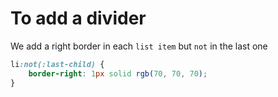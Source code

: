 # To add a divider

We add a right border in each ``list item`` but ``not`` in the last one
```css
li:not(:last-child) {
    border-right: 1px solid rgb(70, 70, 70);
}
```